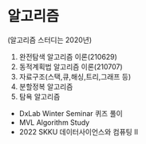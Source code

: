 # 알고리즘
(알고리즘 스터디는 2020년)
1. 완전탐색 알고리즘 이론(210629)
2. 동적계획법 알고리즘 이론(210707)
3. 자료구조(스택,큐,해싱,트리,그래프 등)
4. 분할정복 알고리즘
5. 탐욕 알고리즘

- DxLab Winter Seminar 퀴즈 풀이
- MVL Algorithm Study
- 2022 SKKU 데이터사이언스와 컴퓨팅 II
